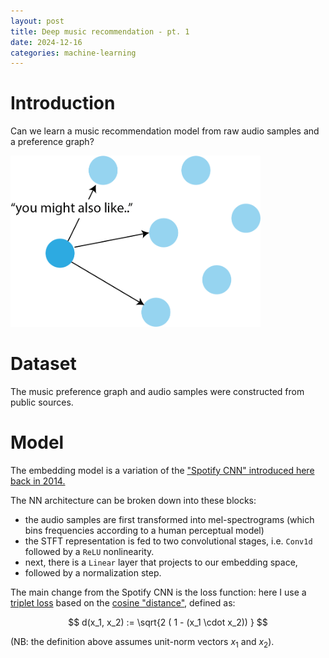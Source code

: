 ```yaml
---
layout: post
title: Deep music recommendation - pt. 1
date: 2024-12-16
categories: machine-learning
---
```



# Introduction 


<!-- ![Preference graph](prefs_graph.png "Preference graph") -->

Can we learn a music recommendation model from raw audio samples and a preference graph?

<img src="/images/prefs_graph.png" width=400/>




# Dataset

The music preference graph and audio samples were constructed from public sources.


# Model

The embedding model is a variation of the <a href="https://sander.ai/2014/08/05/spotify-cnns.html">"Spotify CNN" introduced here back in 2014.</a>

The NN architecture can be broken down into these blocks:

* the audio samples are first transformed into mel-spectrograms (which bins frequencies according to a human perceptual model)
* the STFT representation is fed to two convolutional stages, i.e. `Conv1d` followed by a `ReLU` nonlinearity.
* next, there is a `Linear` layer that projects to our embedding space,
* followed by a normalization step.

The main change from the Spotify CNN is the loss function: here I use a <a href="https://pytorch.org/docs/stable/generated/torch.nn.TripletMarginLoss.html">triplet loss</a> based on the <a href="https://en.wikipedia.org/wiki/Cosine_similarity#Cosine_distance">cosine "distance"</a>, defined as:

$$
d(x_1, x_2) := \sqrt{2 ( 1 - (x_1 \cdot x_2)) }
$$

(NB: the definition above assumes unit-norm vectors $x_1$ and $x_2$).
